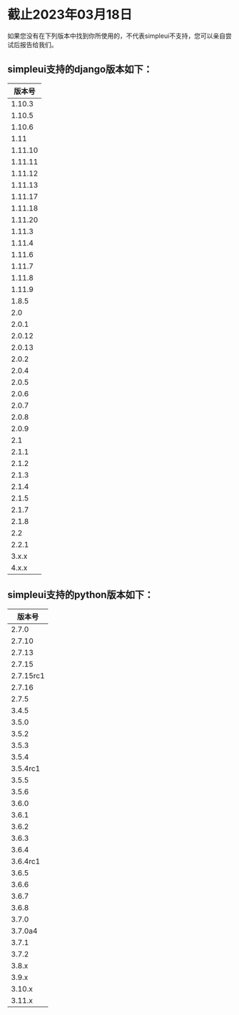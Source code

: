# 截止2023年03月18日

如果您没有在下列版本中找到你所使用的，不代表simpleui不支持，您可以亲自尝试后报告给我们。

## simpleui支持的django版本如下：

| 版本号     |
|---------|
| 1.10.3  |
| 1.10.5  |
| 1.10.6  |
| 1.11    |
| 1.11.10 |
| 1.11.11 |
| 1.11.12 |
| 1.11.13 |
| 1.11.17 |
| 1.11.18 |
| 1.11.20 |
| 1.11.3  |
| 1.11.4  |
| 1.11.6  |
| 1.11.7  |
| 1.11.8  |
| 1.11.9  |
| 1.8.5   |
| 2.0     |
| 2.0.1   |
| 2.0.12  |
| 2.0.13  |
| 2.0.2   |
| 2.0.4   |
| 2.0.5   |
| 2.0.6   |
| 2.0.7   |
| 2.0.8   |
| 2.0.9   |
| 2.1     |
| 2.1.1   |
| 2.1.2   |
| 2.1.3   |
| 2.1.4   |
| 2.1.5   |
| 2.1.7   |
| 2.1.8   |
| 2.2     |
| 2.2.1   |
| 3.x.x   |
| 4.x.x   |

## simpleui支持的python版本如下：

| 版本号       |
|-----------|
| 2.7.0     |
| 2.7.10    |
| 2.7.13    |
| 2.7.15    |
| 2.7.15rc1 |
| 2.7.16    |
| 2.7.5     |
| 3.4.5     |
| 3.5.0     |
| 3.5.2     |
| 3.5.3     |
| 3.5.4     |
| 3.5.4rc1  |
| 3.5.5     |
| 3.5.6     |
| 3.6.0     |
| 3.6.1     |
| 3.6.2     |
| 3.6.3     |
| 3.6.4     |
| 3.6.4rc1  |
| 3.6.5     |
| 3.6.6     |
| 3.6.7     |
| 3.6.8     |
| 3.7.0     |
| 3.7.0a4   |
| 3.7.1     |
| 3.7.2     |
| 3.8.x     |
| 3.9.x     |
| 3.10.x    |
| 3.11.x    |
